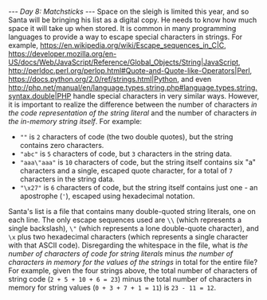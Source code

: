 *--- Day 8: Matchsticks ---*
Space on the sleigh is limited this year, and so Santa will be bringing his list as a digital copy. He needs to know how much space it will take up when stored.
It is common in many programming languages to provide a way to escape special characters in strings.  For example, <https://en.wikipedia.org/wiki/Escape_sequences_in_C|C>, <https://developer.mozilla.org/en-US/docs/Web/JavaScript/Reference/Global_Objects/String|JavaScript>, <http://perldoc.perl.org/perlop.html#Quote-and-Quote-like-Operators|Perl>, <https://docs.python.org/2.0/ref/strings.html|Python>, and even <http://php.net/manual/en/language.types.string.php#language.types.string.syntax.double|PHP> handle special characters in very similar ways.
However, it is important to realize the difference between the number of characters _in the code representation of the string literal_ and the number of characters _in the in-memory string itself_.
For example:

- `""` is `2` characters of code (the two double quotes), but the string contains zero characters.
- `"abc"` is `5` characters of code, but `3` characters in the string data.
- `"aaa\"aaa"` is `10` characters of code, but the string itself contains six "a" characters and a single, escaped quote character, for a total of `7` characters in the string data.
- `"\x27"` is `6` characters of code, but the string itself contains just one - an apostrophe (`'`), escaped using hexadecimal notation.

Santa's list is a file that contains many double-quoted string literals, one on each line.  The only escape sequences used are `\\` (which represents a single backslash), `\"` (which represents a lone double-quote character), and `\x` plus two hexadecimal characters (which represents a single character with that ASCII code).
Disregarding the whitespace in the file, what is _the number of characters of code for string literals_ minus _the number of characters in memory for the values of the strings_ in total for the entire file?
For example, given the four strings above, the total number of characters of string code (`2 + 5 + 10 + 6 = 23`) minus the total number of characters in memory for string values (`0 + 3 + 7 + 1 = 11`) is `23 - 11 = 12`.

